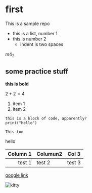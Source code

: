 # first
This is a sample repo 

- this is a list, number 1
- this is number 2
  - indent is two spaces

$m4_2$

## some practice stuff

**this is bold**


$2 + 2 = 4$



1. item 1
2. item 2



~~~
this is a block of code, apparently?
print("hello")
~~~

```
This too
```


hello

<!-- this is a comment -- it has to be exactly like this -->
<!-- the colons below justify each column -->

|Column 1 | Columun2 | Col 3|
| ---: | :--- |:---: |
|test 1 | test 2 | test 3 | 


[google link](https://google.com)


![kitty](https://upload.wikimedia.org/wikipedia/commons/4/4d/Cat_March_2010-1.jpg)



